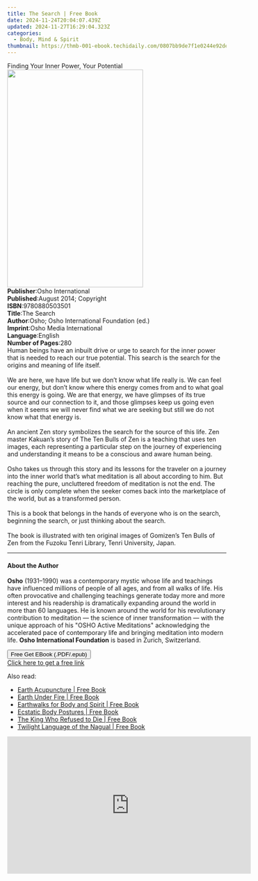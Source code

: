 ```yaml
---
title: The Search | Free Book
date: 2024-11-24T20:04:07.439Z
updated: 2024-11-27T16:29:04.323Z
categories:
  - Body, Mind & Spirit
thumbnail: https://thmb-001-ebook.techidaily.com/0807bb9de7f1e0244e92de6aaee81948c8d757ca584c26817abf8df330a5bcc1.jpg
---
```

<main id="book-container">
  <div class="flex flex-col">
    <div class="book-brief flex-1 py-6 px-4 sm:p-6 md:py-10 md:px-8">
      <!-- brief-->
      <div class="book-brief-main">
        Finding Your Inner Power, Your Potential
      </div>
    </div>
    <div
      class="book-meta-info flex-1 grid gap-4 col-start-1 col-end-3 row-start-1 sm:mb-6 sm:grid-cols-4 lg:gap-6 lg:col-start-2 lg:row-end-6 lg:row-span-6 lg:mb-0"
    >
      <div
        class="book-meta-info-left place-content-center mt-4 p-4 text-sm leading-6 col-start-2 col-span-2 dark:text-slate-400"
      >
        <img
          class="w-full h-500 object-cover rounded-lg sm:h-255 sm:col-span-2 lg:col-span-full"
          src="https://img-001-ebook.techidaily.com/8c63e0adf9955b51ad882970e69e6a4d45c147fa795a1d736926a705b6baf5e7.jpg"
          alt=""
          width="312"
          height="500"
        />
      </div>
      <div
        class="book-meta-info-right mt-2 col-start-1 row-start-2 col-span-3 self-center"
      >
        <!-- meta data  -->
        <div class="flex flex-col px-4 md:px-8">
          <div class="flex-1">
            <strong>Publisher</strong>:<span class="px-2"
              >Osho International</span
            >
          </div>
          <div class="flex-1">
            <strong>Published</strong>:<span class="px-2"
              >August 2014; Copyright</span
            >
          </div>
          <div class="flex-1">
            <strong>ISBN</strong>:<span class="px-2">9780880503501</span>
          </div>
          <div class="flex-1">
            <strong>Title</strong>:<span class="px-2">The Search</span>
          </div>
          <div class="flex-1">
            <strong>Author</strong>:<span class="px-2"
              >Osho; Osho International Foundation (ed.)</span
            >
          </div>
          <div class="flex-1">
            <strong>Imprint</strong>:<span class="px-2"
              >Osho Media International</span
            >
          </div>
          <div class="flex-1">
            <strong>Language</strong>:<span class="px-2">English</span>
          </div>
          <div class="flex-1">
            <strong>Number of Pages</strong>:<span class="px-2">280</span>
          </div>
        </div>
      </div>
    </div>
    <div class="book-description flex-1 py-6 px-4 sm:p-6 md:py-10 md:px-8">
      <div class="book-description-main">
        <div accordion-content="" id="description">
          Human beings have an inbuilt drive or urge to search for the inner
          power that is needed to reach our true potential. This search is the
          search for the origins and meaning of life itself.<br /><br />We are
          here, we have life but we don’t know what life really is. We can feel
          our energy, but don’t know where this energy comes from and to what
          goal this energy is going. We are that energy, we have glimpses of its
          true source and our connection to it, and those glimpses keep us going
          even when it seems we will never find what we are seeking but still we
          do not know what that energy is.<br /><br />An ancient Zen story
          symbolizes the search for the source of this life. Zen master Kakuan’s
          story of The Ten Bulls of Zen is a teaching that uses ten images, each
          representing a particular step on the journey of experiencing and
          understanding it means to be a conscious and aware human being.<br /><br />Osho
          takes us through this story and its lessons for the traveler on a
          journey into the inner world that’s what meditation is all about
          according to him. But reaching the pure, uncluttered freedom of
          meditation is not the end. The circle is only complete when the seeker
          comes back into the marketplace of the world, but as a transformed
          person.<br /><br />This is a book that belongs in the hands of
          everyone who is on the search, beginning the search, or just thinking
          about the search.<br /><br />The book is illustrated with ten original
          images of Gomizen’s Ten Bulls of Zen from the Fuzoku Tenri Library,
          Tenri University, Japan.<br />
        </div>
        <div class="accordion-fader"></div>
      </div>
    </div>
    <div class="book-excerpts flex-1 py-6 px-4 sm:p-6 md:py-10 md:px-8">
      <!-- excerpts-->
      <div class="book-excerpts-main">
        <hr />
        <h4 class="placeholder placeholder-heading">
          <span>About the Author</span>
        </h4>
        <p>
          <b>Osho</b> (1931–1990) was a contemporary mystic whose life and
          teachings have influenced millions of people of all ages, and from all
          walks of life. His often provocative and challenging teachings
          generate today more and more interest and his readership is
          dramatically expanding around the world in more than 60 languages. He
          is known around the world for his revolutionary contribution to
          meditation — the science of inner transformation — with the unique
          approach of his "OSHO Active Meditations" acknowledging the
          accelerated pace of contemporary life and bringing meditation into
          modern life. <b>Osho International Foundation</b> is based in Zurich,
          Switzerland.
        </p>
      </div>
    </div>
    <div
      class="book-about-author flex-1 py-6 px-4 sm:p-6 md:py-10 md:px-8"
    ></div>
    <div class="book-free-get flex-1 py-6 px-4 sm:p-6 md:py-10 md:px-8">
      <button
        id="btn-free-get"
        class="bg-blue-500 hover:bg-blue-700 text-white font-bold py-2 px-4 rounded"
      >
        Free Get EBook (.PDF/.epub)
      </button>
      <div id="countdown-display" class="px-2 text-lg mt-2"></div>
      <a
        id="free-link"
        class="hidden bg-blue-500 hover:bg-blue-700 text-white font-bold py-2 px-4 rounded"
        href="https://www.ebooks.com/en-us/book/96476508/the-search/osho/"
        target="_blank"
        >Click here to get a free link</a
      >
    </div>
    <script>
      let countdownTime = 0;
      let countdownInterval = null;
      document
        .getElementById('btn-free-get')
        .addEventListener('click', startCountdown);
      function startCountdown() {
        countdownTime = new Date().getTime() + 60000 * 3;
        countdownInterval = setInterval(updateCountdown, 1000);
        document.getElementById('btn-free-get').disabled = true;
        document
          .getElementById('btn-free-get')
          .classList.add('bg-gray-500', 'cursor-not-allowed');
      }
      function updateCountdown() {
        let currentTime = new Date().getTime();
        let timeLeft = countdownTime - currentTime;
        let secondsLeft = Math.floor(timeLeft / 1000);
        document.getElementById('countdown-display').innerHTML =
          `Remaining time: ${secondsLeft} seconds.`;
        if (secondsLeft <= 0) {
          clearInterval(countdownInterval);
          document.getElementById('btn-free-get').classList.add('hidden');
          document.getElementById('free-link').classList.remove('hidden');
          document.getElementById('countdown-display').innerHTML = '';
        }
      }
    </script>
  </div>
</main>

<ins class="adsbygoogle"
      style="display:block"
      data-ad-client="ca-pub-7571918770474297"
      data-ad-slot="8358498916"
      data-ad-format="auto"
      data-full-width-responsive="true"></ins>
    

<span class="atpl-alsoreadstyle">Also read:</span>
<div><ul>
<li><a href="https://novels-ebooks.techidaily.com/95782414-9781591437819-earth-acupuncture/"><u>Earth Acupuncture | Free Book</u></a></li>
<li><a href="https://novels-ebooks.techidaily.com/95782409-9781591438977-earth-under-fire/"><u>Earth Under Fire | Free Book</u></a></li>
<li><a href="https://novels-ebooks.techidaily.com/95782408-9781591438717-earthwalks-for-body-and-spirit/"><u>Earthwalks for Body and Spirit | Free Book</u></a></li>
<li><a href="https://novels-ebooks.techidaily.com/95782406-9781591438229-ecstatic-body-postures/"><u>Ecstatic Body Postures | Free Book</u></a></li>
<li><a href="https://novels-ebooks.techidaily.com/95782412-9781591437550-the-king-who-refused-to-die/"><u>The King Who Refused to Die | Free Book</u></a></li>
<li><a href="https://novels-ebooks.techidaily.com/95782413-9781591438458-twilight-language-of-the-nagual/"><u>Twilight Language of the Nagual | Free Book</u></a></li>
</ul></div>

<!-- affiliate ads begin -->
<iframe width="560" height="315" src="https://www.youtube.com/embed/cBCyRXC1-Tw?si=lN9P2xo0hsfyD8K6&autoplay=1" title="YouTube video player" frameborder="0" allow="accelerometer; autoplay; clipboard-write; encrypted-media; gyroscope; picture-in-picture; web-share" referrerpolicy="strict-origin-when-cross-origin" allowfullscreen></iframe>
<!-- affiliate ads end -->

